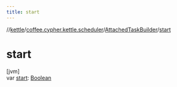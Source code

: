 ```yaml
---
title: start
---
```

//[kettle](../../../index.html)/[coffee.cypher.kettle.scheduler](../index.html)/[AttachedTaskBuilder](index.html)/[start](start.html)



# start



[jvm]\
var [start](start.html): [Boolean](https://kotlinlang.org/api/latest/jvm/stdlib/kotlin/-boolean/index.html)




